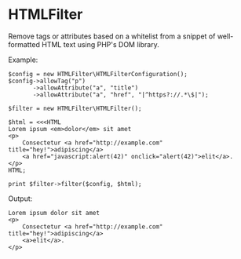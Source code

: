 HTMLFilter
==========

Remove tags or attributes based on a whitelist from a snippet of
well-formatted HTML text using PHP's DOM library.

Example:

    $config = new HTMLFilter\HTMLFilterConfiguration();
    $config->allowTag("p")
           ->allowAttribute("a", "title")
           ->allowAttribute("a", "href", "|^https?://.*\$|");

    $filter = new HTMLFilter\HTMLFilter();

    $html = <<<HTML
    Lorem ipsum <em>dolor</em> sit amet
    <p>
        Consectetur <a href="http://example.com" title="hey!">adipiscing</a>
        <a href="javascript:alert(42)" onclick="alert(42)">elit</a>.
    </p>
    HTML;

    print $filter->filter($config, $html);

Output:

    Lorem ipsum dolor sit amet
    <p>
        Consectetur <a href="http://example.com" title="hey!">adipiscing</a>
        <a>elit</a>.
    </p>
